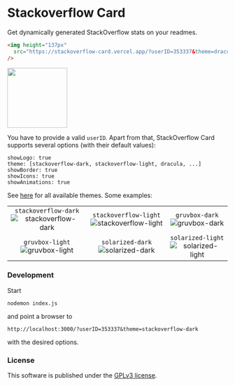 # Stackoverflow Card

Get dynamically generated StackOverflow stats on your readmes.

```markdown
<img height="137px"
  src="https://stackoverflow-card.vercel.app/?userID=353337&theme=dracula"
/>
```
<img height="137px"
  src="https://stackoverflow-card.vercel.app/?userID=353337&theme=dracula"
/>

You have to provide a valid `userID`. Apart from that, StackOverflow Card supports
several options (with their default values):
```
showLogo: true
theme: [stackoverflow-dark, stackoverflow-light, dracula, ...]
showBorder: true
showIcons: true
showAnimations: true
```
See [here](https://github.com/nschloe/stackoverflow-card/blob/main/src/themes.js) for
all available themes. Some examples:

| | | |
| :--: | :--: | :--: |
| `stackoverflow-dark` ![stackoverflow-dark][stackoverflow-dark] | `stackoverflow-light` ![stackoverflow-light][stackoverflow-light] | `gruvbox-dark` ![gruvbox-dark][gruvbox-dark] |
| `gruvbox-light` ![gruvbox-light][gruvbox-light] | `solarized-dark` ![solarized-dark][solarized-dark] | `solarized-light` ![solarized-light][solarized-light] |

[stackoverflow-dark]: https://stackoverflow-card.vercel.app/?userID=353337&theme=stackoverflow-dark
[stackoverflow-light]: https://stackoverflow-card.vercel.app/?userID=353337&theme=stackoverflow-light
[gruvbox-dark]: https://stackoverflow-card.vercel.app/?userID=353337&theme=gruvbox-dark
[gruvbox-light]: https://stackoverflow-card.vercel.app/?userID=353337&theme=gruvbox-light
[solarized-dark]: https://stackoverflow-card.vercel.app/?userID=353337&theme=solarized-dark
[solarized-light]: https://stackoverflow-card.vercel.app/?userID=353337&theme=solarized-light


### Development

Start
```
nodemon index.js
```
and point a browser to
```
http://localhost:3000/?userID=353337&theme=stackoverflow-dark
```
with the desired options.


### License
This software is published under the [GPLv3 license](https://www.gnu.org/licenses/gpl-3.0.en.html).
